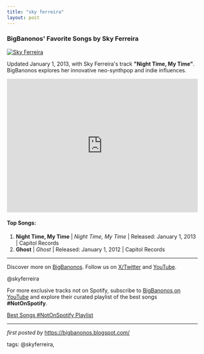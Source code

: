 ```yaml
---
title: "sky ferreira"
layout: post
---
```

<h3>BigBanonos' Favorite Songs by Sky Ferreira</h3>
<div > <a href="https://thefader-res.cloudinary.com/private_images/w_760,c_limit,f_auto,q_auto:best/unnamed-7_720_ebdufh/sky-ferreira-visual-ep-2018-fader-interview.jpg" target="_blank"> <img src="https://thefader-res.cloudinary.com/private_images/w_760,c_limit,f_auto,q_auto:best/unnamed-7_720_ebdufh/sky-ferreira-visual-ep-2018-fader-interview.jpg" alt="Sky Ferreira"> </a>
</div>
<p>Updated January 1, 2013, with Sky Ferreira's track <strong>"Night Time, My Time"</strong>. BigBanonos explores her innovative neo-synthpop and indie influences.</p>
<iframe src="https://open.spotify.com/embed/playlist/1GhkfBs12wrVieI0dh953J?utm_source=generator" width="100%" height="352" frameBorder="0" allowfullscreen="" allow="autoplay; clipboard-write; encrypted-media; fullscreen; picture-in-picture" loading="lazy"></iframe>
<h4>Top Songs:</h4>
<ol> <li><strong>Night Time, My Time</strong> | <em>Night Time, My Time</em> | Released: January 1, 2013 | Capitol Records</li> <li><strong>Ghost</strong> | <em>Ghost</em> | Released: January 1, 2012 | Capitol Records</li>
</ol>
<hr />
<p>Discover more on <a href="https://bigbanonos.blogspot.com/" target="_blank">BigBanonos</a>. Follow us on <a href="https://x.com/bigbanonos" target="_blank">X/Twitter</a> and <a href="https://www.youtube.com/@BigBanonos" target="_blank">YouTube</a>.</p>
<p>@skyferreira</p>


<!--Subscribe and Playlist Links-->
<div>
    <p>For more exclusive tracks not on Spotify, subscribe to <a href="https://www.youtube.com/@BigBanonos" target="_blank">BigBanonos on YouTube</a> and explore their curated playlist of the best songs <strong>#NotOnSpotify</strong>.</p>
    <p><a href="https://www.youtube.com/playlist?list=PLtuNtuTatqI0kFahUCbtbfenC_ET5O_tr" target="_blank">Best Songs #NotOnSpotify Playlist<br /></a></p></div>

<hr />

<p><em>first posted by</em> <a href="https://bigbanonos.blogspot.com/" rel="noopener" target="_new">https://bigbanonos.blogspot.com/</a></p>

<p>tags: @skyferreira,</p>
